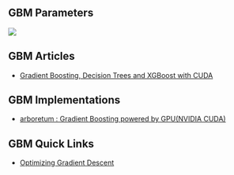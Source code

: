 ## GBM Parameters ##
![](https://github.com/Avkash/mldl/blob/master/algos/gbm.png?raw=true)

## GBM Articles ## 
 - [Gradient Boosting, Decision Trees and XGBoost with CUDA](https://devblogs.nvidia.com/parallelforall/gradient-boosting-decision-trees-xgboost-cuda/)
 
## GBM Implementations ## 
 - [arboretum : Gradient Boosting powered by GPU(NVIDIA CUDA)](https://github.com/sh1ng/arboretum)

## GBM Quick Links ##
 - [Optimizing Gradient Descent](http://sebastianruder.com/optimizing-gradient-descent/index.html?url_type=39&object_type=webpage&pos=1)
